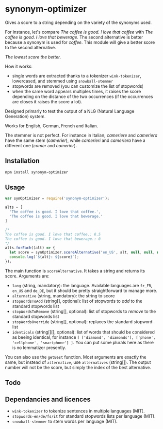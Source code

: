 # synonym-optimizer

Gives a score to a string depending on the variety of the synonyms used. 

For instance, let's compare _The coffee is good. I love that coffee_ with _The coffee is good. I love that bewerage_. The second alternative is better because a synonym is used for _coffee_. This module will give a better score to the second alternative.

*The lowest score the better.*

How it works:

* single words are extracted thanks to a tokenizer `wink-tokenizer`, lowercased, and stemmed using `snowball-stemmer`
* stopwords are removed (you can customize the list of stopwords)
* when the same word appears multiples times, it raises the score depending on the distance of the two occurrences (if the occurrences are closes it raises the score a lot).

Designed primarly to test the output of a NLG (Natural Language Generation) system.

Works for English, German, French and Italian.

The stemmer is not perfect. For instance in Italian, _cameriere_ and _cameriera_ have the same stem (_camerier_), while _camerieri_ and _cameriera_ have a different one (_camer_ and _camerier_).

## Installation 
```sh
npm install synonym-optimizer
```

## Usage

```javascript
var synOptimizer = require('synonym-optimizer');

alts = [
  'The coffee is good. I love that coffee.',
  'The coffee is good. I love that bewerage.'
]

/*
The coffee is good. I love that coffee.: 0.5
The coffee is good. I love that bewerage.: 0
*/
alts.forEach((alt) => {
  let score = synOptimizer.scoreAlternative('en_US', alt, null, null, null, null);
  console.log(`${alt}: ${score}`);
});
```

The main function is `scoreAlternative`. It takes a string and returns its score. Arguments are:

* `lang` (string, mandatory): the language. Available languages are `fr_FR`, `en_US` and `de_DE`, but it should be pretty straightforward to manage more.
* `alternative` (string, mandatory): the string to score
* `stopWordsToAdd` (string[], optional): list of stopwords to _add_ to the standard stopwords list
* `stopWordsToRemove` (string[], optional): list of stopwords to _remove_ to the standard stopwords list
* `stopWordsOverride` (string[], optional): replaces the standard stopword list
* `identicals` (string[][], optional): list of words that should be considered as beeing identical, for instance `[ ['diamond', 'diamonds'], ['phone', 'cellphone', 'smartphone'] ]`. You can put some plurals here as there is no lemmatizer presently.

You can also use the `getBest` function. Most arguments are exactly the same, but instead of `alternative`, use `alternatives` (string[]). The output number will not be the score, but simply the index of the best alternative.

## Todo



## Dependancies and licences

* `wink-tokenizer` to tokenize sentences in multiple languages (MIT).
* `stopwords-en/de/fs/it` for standard stopwords lists per language (MIT).
* `snowball-stemmer` to stem words per language (MIT).

